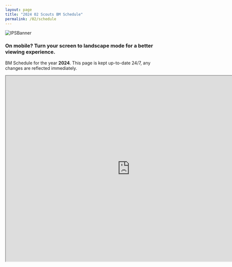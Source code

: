```yaml
---
layout: page
title: "2024 02 Scouts BM Schedule"
permalink: /02/schedule
---
```

![IPSBanner](https://github.com/matsq4/matt_wyz/assets/139704779/1b45f3b0-6ca6-4d14-be30-4dd4448ba6c5)

### On mobile? Turn your screen to landscape mode for a better viewing experience. 

BM Schedule for the year **2024**. This page is kept up-to-date 24/7, any changes are reflected immediately.
  
<iframe id="IPSSheet" src="https://docs.google.com/spreadsheets/d/e/2PACX-1vTBqtpZTpU0NUjZM7WcAzza1gitEjLpCMdqrGKgeB-5NnbZa1MnGnYvqVopXAzj_NalVY-n2rNAeKwr/pubhtml?gid=0&amp;single=true&amp;widget=true&amp;headers=false" width="800" height="600"></iframe>
